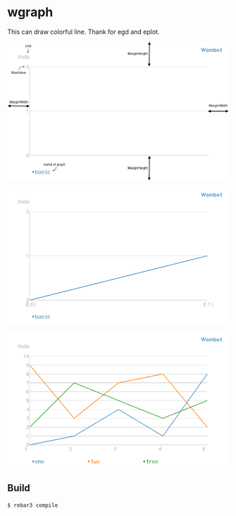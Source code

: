 wgraph
=====

This can draw colorful line. Thank for egd and eplot.

<p><img alt="Basic" title="basic.png" src="doc/basic.png" width="600" align="center"/></p>

<p><img alt="OneLine" title="oneline.png" src="doc/basic_line.png" width="600" align="center"/></p>
    
<p><img alt="ThreeLine" title="threeline.png" src="doc/three_line.png" width="600" align="center"/></p>

Build
-----

    $ rebar3 compile
